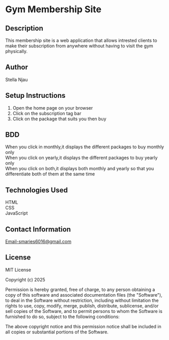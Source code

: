  # Gym Membership Site
 ## Description  
 This membership site is a web application that allows intrested clients to make their subscription from anywhere without having to visit the gym physically.  
 ## Author  
 Stella Njau  
 ## Setup Instructions  
 1. Open the home page on your browser  
 2. Click on the subscription tag bar  
 3. Click on the package that suits you then buy 
 ## BDD  
 When you click in monthly,it displays the different packages to buy monthly only  
 When you click on yearly,it displays the different packages to buy yearly only  
 When you click on both,it displays both monthly and yearly so that you differentiate both of them at the same time   
## Technologies Used  
HTML  
CSS  
JavaScript  
## Contact Information
Email-smaries6016@gmail.com  
## License  
MIT License

Copyright (c) 2025

Permission is hereby granted, free of charge, to any person obtaining a copy of this software and associated documentation files (the "Software"), to deal in the Software without restriction, including without limitation the rights to use, copy, modify, merge, publish, distribute, sublicense, and/or sell copies of the Software, and to permit persons to whom the Software is furnished to do so, subject to the following conditions:

The above copyright notice and this permission notice shall be included in all copies or substantial portions of the Software.

